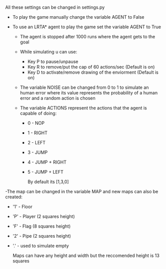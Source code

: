 All these settings can be changed in settings.py

- To play the game manually change the variable AGENT to False

- To use an LRTA* agent to play the game set the variable AGENT to True
    
  - The agent is stopped after 1000 runs where the agent gets to the goal

  - While simulating u can use:
      - Key P to pause/unpause
      - Key R to remove/put the cap of 60 actions/sec (Default is on)
      - Key D to activate/remove drawing of the enviorment (Default is on)

  - The variable NOISE can be changed from 0 to 1 to simulate an human error where its value represents the probability of a human error and a random action is chosen

  - The variable ACTIONS represent the actions that the agent is capable of doing:
      - 0 - NOP
      - 1 - RIGHT
      - 2 - LEFT
      - 3 - JUMP
      - 4 - JUMP + RIGHT
      - 5 - JUMP + LEFT

        By default its [1,3,0]

-The map can be changed in the variable MAP and new maps can also be created:
  - '1' - Floor
  - 'P' - Player (2 squares height)
  - 'F' - Flag (8 squares height)
  - '2' - Pipe (2 squares height)
  - '.' - used to simulate empty

    Maps can have any height and width but the reccomended height is 13 squares
